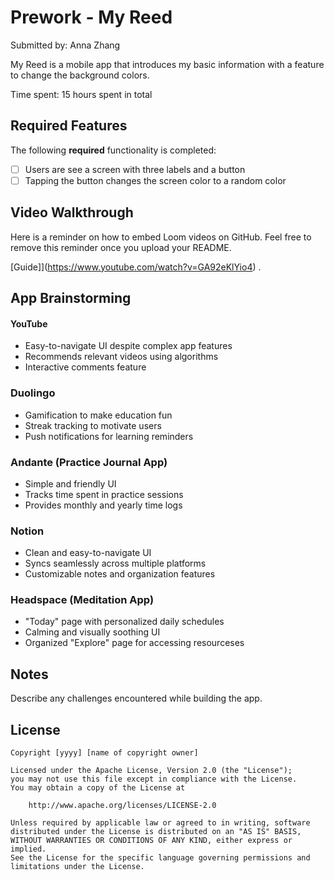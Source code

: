 # Prework - **My Reed**

Submitted by: Anna Zhang

My Reed is a mobile app that introduces my basic information with a feature to change the background colors. 

Time spent: 15 hours spent in total

## Required Features

The following **required** functionality is completed:

- [ ] Users are see a screen with three labels and a button
- [ ] Tapping the button changes the screen color to a random color
 
## Video Walkthrough

Here is a reminder on how to embed Loom videos on GitHub. Feel free to remove this reminder once you upload your README. 

[Guide]](https://www.youtube.com/watch?v=GA92eKlYio4) .

## App Brainstorming

#### YouTube
- Easy-to-navigate UI despite complex app features
- Recommends relevant videos using algorithms
- Interactive comments feature

### Duolingo 
- Gamification to make education fun
- Streak tracking to motivate users
- Push notifications for learning reminders

### Andante (Practice Journal App)
- Simple and friendly UI
- Tracks time spent in practice sessions
- Provides monthly and yearly time logs

### Notion
- Clean and easy-to-navigate UI
- Syncs seamlessly across multiple platforms
- Customizable notes and organization features

### Headspace (Meditation App)
- "Today" page with personalized daily schedules
- Calming and visually soothing UI
- Organized "Explore" page for accessing resourceses


## Notes

Describe any challenges encountered while building the app.

## License

    Copyright [yyyy] [name of copyright owner]

    Licensed under the Apache License, Version 2.0 (the "License");
    you may not use this file except in compliance with the License.
    You may obtain a copy of the License at

        http://www.apache.org/licenses/LICENSE-2.0

    Unless required by applicable law or agreed to in writing, software
    distributed under the License is distributed on an "AS IS" BASIS,
    WITHOUT WARRANTIES OR CONDITIONS OF ANY KIND, either express or implied.
    See the License for the specific language governing permissions and
    limitations under the License.
